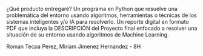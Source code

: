 ¿Qué producto entregaré?
Un programa en Python que resuelve una problemática del entorno usando algoritmos,
herramientas o técnicas de los sistemas inteligentes y/o IA para resolverlo.
Un reporte digital en formato PDF que incluya la DESCRIPCIÓN del Proyecto final enfocado
a resolver una situación de su entorno usando algoritmos de Machine Learning.


Roman Tecpa Perez, Miriam Jimenez Hernandez - 8H
